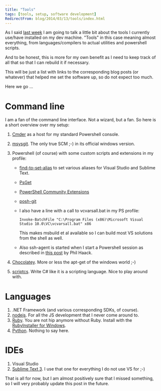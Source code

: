 ```yaml
---
title: "Tools"
tags: [tools, setup, software development]
RedirectFrom: blog/2014/03/13/tools/index.html
---
```


As I said [last week](/blog/2014/03/03/week-10-2014) I am going to talk a little bit about the tools I currently use/have installed on my dev machine. "Tools" in this case meaning almost everything, from languages/compilers to actual utilities and powershell scripts.

And to be honest, this is more for my own benefit as I need to keep track of all that so that I can rebuild it if necessary.

This will be just a list with links to the corresponding blog posts (or whatever) that helped me set the software up, so do not expect too much.

Here we go ...

# Command line

I am a fan of the command line interface. Not a wizard, but a fan. So here is a short overview over my setup:

1.  [Cmder](http://bliker.github.io/cmder/) as a host for my standard Powershell console.
2.  [msysgit](http://msysgit.github.io/index.html). The only true SCM ;-) in its official windows version.
3.  Powershell (of course) with some custom scripts and extensions in my profile:

    * [find-to-set-alias](http://bradwilson.typepad.com/blog/2008/12/find-to-set-aliasps1.html) to set various aliases for Visual Studio and Sublime Text.
    * [PsGet](http://psget.net/)
    * [PowerShell Community Extensions](http://pscx.codeplex.com/)
    * [posh-git](http://dahlbyk.github.io/posh-git/)
    * I also have a line with a call to vcvarsall.bat in my PS profile:

      ```
      Invoke-BatchFile "C:\Program Files (x86)\Microsoft Visual Studio 10.0\VC\vcvarsall.bat" x86
      ```

      This makes msbuild et al available so I can build most VS solutions from the shell as well.

    * Also ssh-agent is started when I start a Powershell session as described in [this post](http://haacked.com/archive/2011/12/19/get-git-for-windows.aspx/) by Phil Haack.

4.  [Chocolatey](https://chocolatey.org/). More or less the apt-get of the windows world ;-)
5.  [scriptcs](http://scriptcs.net/). Write C# like it is a scripting language. Nice to play around with.

# Languages

1.  .NET Framework (and various corresponding SDKs, of course).
2.  [nodejs](http://nodejs.org/). For all the JS development that I never come around to.
3.  [Ruby](https://www.ruby-lang.org). You are not hip anymore without Ruby. Install with the [RubyInstaller for Windows](http://rubyinstaller.org/).
4.  [Python](http://www.python.org/). Nothing to say here.

# IDEs

1.  Visual Studio
2.  [Sublime Text 3](http://www.sublimetext.com/3). I use that one for everything I do not use VS for ;-)

That is all for now, but I am almost positively sure that I missed something, so I will very probably update this post in the future.
